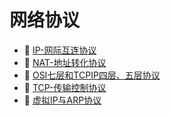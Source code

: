 # 网络协议

* 📄 [IP-网际互连协议](网络协议/IP-网际互连协议.md)
* 📄 [NAT-地址转化协议](网络协议/NAT-地址转化协议.md)
* 📄 [OSI七层和TCPIP四层、五层协议](网络协议/OSI七层和TCPIP四层、五层协议.md)
* 📄 [TCP-传输控制协议](网络协议/TCP-传输控制协议.md)
* 📄 [虚拟IP与ARP协议](网络协议/虚拟IP与ARP协议.md)

‍

‍
